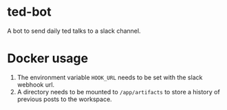 # ted-bot
A bot to send daily ted talks to a slack channel.

# Docker usage
1. The environment variable `HOOK_URL` needs to be set with the slack webhook url.
2. A directory needs to be mounted to `/app/artifacts` to store a history of previous posts to the workspace.

